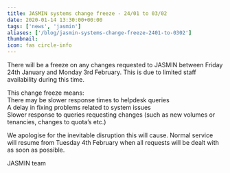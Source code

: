 ```yaml
---
title: JASMIN systems change freeze - 24/01 to 03/02
date: 2020-01-14 13:30:00+00:00
tags: ['news', 'jasmin']
aliases: ['/blog/jasmin-systems-change-freeze-2401-to-0302']
thumbnail: 
icon: fas circle-info
---
```


There will be a freeze on any changes requested to JASMIN between Friday 24th January and Monday 3rd February. This is due to limited staff availability during this time.


This change freeze means:   
There may be slower response times to helpdesk queries   
A delay in fixing problems related to system issues  
Slower response to queries requesting changes (such as new volumes or tenancies, changes to quota’s etc.)


We apologise for the inevitable disruption this will cause. Normal service will resume from Tuesday 4th February when all requests will be dealt with as soon as possible.


JASMIN team


